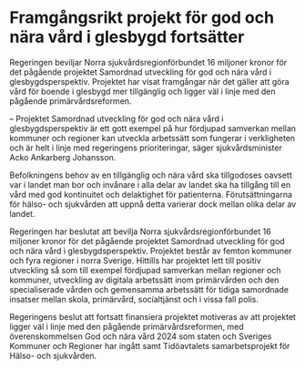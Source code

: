 # Framgångsrikt projekt för god och nära vård i glesbygd fortsätter

Regeringen beviljar Norra sjukvårdsregionförbundet 16 miljoner kronor för det pågående projektet Samordnad utveckling för god och nära vård i glesbygdsperspektiv. Projektet har visat framgångar när det gäller att göra vård för boende i glesbygd mer tillgänglig och ligger väl i linje med den pågående primärvårdsreformen.

– Projektet Samordnad utveckling för god och nära vård i glesbygdsperspektiv är ett gott exempel på hur fördjupad samverkan mellan kommuner och regioner kan utveckla arbetssätt som fungerar i verkligheten och är helt i linje med regeringens prioriteringar, säger sjukvårdsminister Acko Ankarberg Johansson.

Befolkningens behov av en tillgänglig och nära vård ska tillgodoses oavsett var i landet man bor och invånare i alla delar av landet ska ha tillgång till en vård med god kontinuitet och delaktighet för patienterna. Förutsättningarna för hälso- och sjukvården att uppnå detta varierar dock mellan olika delar av landet.

Regeringen har beslutat att bevilja Norra sjukvårdsregionförbundet 16 miljoner kronor för det pågående projektet Samordnad utveckling för god och nära vård i glesbygdsperspektiv. Projektet består av femton kommuner och fyra regioner i norra Sverige. Hittills har projektet lett till positiv utveckling så som till exempel fördjupad samverkan mellan regioner och kommuner, utveckling av digitala arbetssätt inom primärvården och den specialiserade vården och gemensamma arbetssätt för tidiga samordnade insatser mellan skola, primärvård, socialtjänst och i vissa fall polis.

Regeringens beslut att fortsatt finansiera projektet motiveras av att projektet ligger väl i linje med den pågående primärvårdsreformen, med överenskommelsen God och nära vård 2024 som staten och Sveriges Kommuner och Regioner har ingått samt Tidöavtalets samarbetsprojekt för Hälso- och sjukvården.
